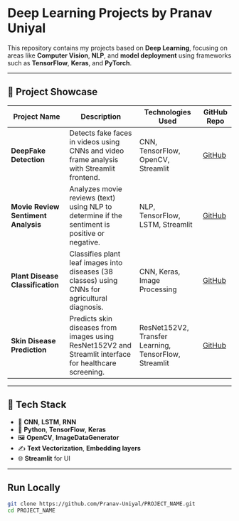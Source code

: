 # Deep Learning Projects by Pranav Uniyal

This repository contains my projects based on **Deep Learning**, focusing on areas like **Computer Vision**, **NLP**, and **model deployment** using frameworks such as **TensorFlow**, **Keras**, and **PyTorch**.

---

## 📁 Project Showcase

| Project Name                     | Description                                                                 | Technologies Used                             | GitHub Repo                                                   |
|----------------------------------|-----------------------------------------------------------------------------|------------------------------------------------|----------------------------------------------------------------|
| **DeepFake Detection**           | Detects fake faces in videos using CNNs and video frame analysis with Streamlit frontend. | CNN, TensorFlow, OpenCV, Streamlit             | [GitHub](https://github.com/Pranav-Uniyal/DeepFake_Detection)  |
| **Movie Review Sentiment Analysis** | Analyzes movie reviews (text) using NLP to determine if the sentiment is positive or negative. | NLP, TensorFlow, LSTM, Streamlit               | [GitHub](https://github.com/Pranav-Uniyal/Movie-Review-Sentimental-Analysis) |
| **Plant Disease Classification** | Classifies plant leaf images into diseases (38 classes) using CNNs for agricultural diagnosis. | CNN, Keras, Image Processing                    | [GitHub](https://github.com/Pranav-Uniyal/Plant-Disease-Prediction) |
| **Skin Disease Prediction**      | Predicts skin diseases from images using ResNet152V2 and Streamlit interface for healthcare screening. | ResNet152V2, Transfer Learning, TensorFlow, Streamlit | [GitHub](https://github.com/Pranav-Uniyal/Skin-Disease-Prediction) |

---

## 🧪 Tech Stack

- 🧠 **CNN**, **LSTM**, **RNN**
- 🐍 **Python**, **TensorFlow**, **Keras**
- 🖼️ **OpenCV**, **ImageDataGenerator**
- ✍️ **Text Vectorization**, **Embedding layers**
- 🌐 **Streamlit** for UI

---

##  Run Locally

```bash
git clone https://github.com/Pranav-Uniyal/PROJECT_NAME.git
cd PROJECT_NAME
```
